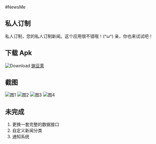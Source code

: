 #NewsMe

## 私人订制
私人订制，您的私人订制新闻。这个应用很不错哦！(^ω^) 亲，你也来试试吧！

## 下载 Apk

![Download](http://www.wandoujia.com/qr?s=5&c=http://www.wandoujia.com/apps/me.imli.newme)
[豌豆荚](http://www.wandoujia.com/apps/me.imli.newme)

## 截图
![图1](http://img.wdjimg.com/mms/screenshot/e/aa/ac18152bdb7721defd7b830d2bc45aae_320_569.jpeg)
![图2](http://img.wdjimg.com/mms/screenshot/e/b2/ff27c87a1af6dbe54782fe5310ce5b2e_320_569.jpeg)
![图3](http://img.wdjimg.com/mms/screenshot/1/41/fe954ffabd0b1c96899d92219a33a411_320_569.jpeg)
![图4](http://img.wdjimg.com/mms/screenshot/a/4a/2ce0dcb1d1454f57ed56c8cdcaa794aa_320_569.jpeg)

## 未完成

1. 更换一套完整的数据接口
2. 自定义新闻分类
3. 通知系统